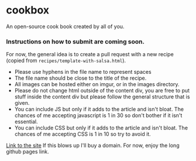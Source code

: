 # cookbox
An open-source cook book created by all of you.

### Instructions on how to submit are coming soon. 
For now, the general idea is to create a pull request with a new recipe (copied from `recipes/template-with-salsa.html`). 
- Please use hyphens in the file name to represent spaces
- The file name should be close to the title of the recipe. 
- All images can be hosted either on imgur, or in the images directory. 
- Please do not change html outside of the content div, you are free to put stuff inside the content div but please follow the general structure that is given. 
- You can include JS but only if it adds to the article and isn't bloat. The chances of me accepting javascript is 1 in 30 so don't bother if it isn't essential.
- You can include CSS but only if it adds to the article and isn't bloat. The chances of me accepting CSS is 1 in 10 so try to avoid it.

[Link to the site](https://input-variable.github.io/cookbox)
If this blows up I'll buy a domain. For now, enjoy the long github pages link.
